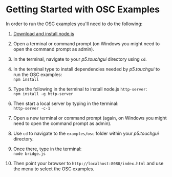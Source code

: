 # Getting Started with OSC Examples

In order to run the OSC examples you'll need to do the following:

1. [Download and install node.js](https://nodejs.org/en/download/)

2. Open a terminal or command prompt (on Windows you might need to open the command prompt as admin).

3. In the terminal, navigate to your *p5.touchgui* directory using `cd`.

4. In the terminal type to install dependencies needed by *p5.touchgui* to run the OSC examples:<br>
`npm install`

5. Type the following in the terminal to install node.js `http-server`:<br>
`npm install -g http-server`

6. Then start a local server by typing in the terminal:<br>
`http-server -c-1`

7. Open a new terminal or command prompt (again, on Windows you might need to open the command prompt as admin).

8. Use `cd` to navigate to the `examples/osc` folder within your *p5.touchgui* directory.

9. Once there, type in the terminal:<br>
`node bridge.js`

10. Then point your browser to `http://localhost:8080/index.html` and use the menu to select the OSC examples.
